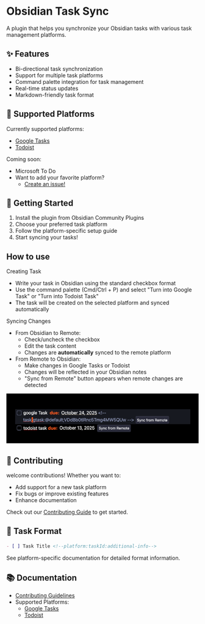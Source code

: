 # Obsidian Task Sync

A plugin that helps you synchronize your Obsidian tasks with various task management platforms.

## ✨ Features

- Bi-directional task synchronization
- Support for multiple task platforms
- Command palette integration for task management
- Real-time status updates
- Markdown-friendly task format

## 🔌 Supported Platforms

Currently supported platforms:

- [Google Tasks](docs/platform/GTask.md)
- [Todoist](docs/platform/Todoist.md)

Coming soon:

- Microsoft To Do
- Want to add your favorite platform?
  - [Create an issue!](https://github.com/hong-sile/obsidian-tasks-sync/issues)

## 🚀 Getting Started

1. Install the plugin from Obsidian Community Plugins
2. Choose your preferred task platform
3. Follow the platform-specific setup guide
4. Start syncing your tasks!

## How to use

Creating Task

- Write your task in Obsidian using the standard checkbox format
- Use the command palette (Cmd/Ctrl + P) and select "Turn into Google Task" or "Turn into Todoist Task"
- The task will be created on the selected platform and synced automatically

Syncing Changes

- From Obsidian to Remote:
  - Check/uncheck the checkbox
  - Edit the task content
  - Changes are **automatically** synced to the remote platform
- From Remote to Obsidian:
  - Make changes in Google Tasks or Todoist
  - Changes will be reflected in your Obsidian notes
  - "Sync from Remote" button appears when remote changes are detected

![example](docs/images/usages.png)

## 🤝 Contributing

welcome contributions! Whether you want to:

- Add support for a new task platform
- Fix bugs or improve existing features
- Enhance documentation

Check out our [Contributing Guide](docs/contributing.md) to get started.

## 📝 Task Format

```markdown
- [ ] Task Title <!--platform:taskId:additional-info-->
```

See platform-specific documentation for detailed format information.

## 📚 Documentation

- [Contributing Guidelines](docs/contributing.md)
- Supported Platforms:
  - [Google Tasks](docs/platform/GTask.md)
  - [Todoist](docs/platform/todoist.md)
